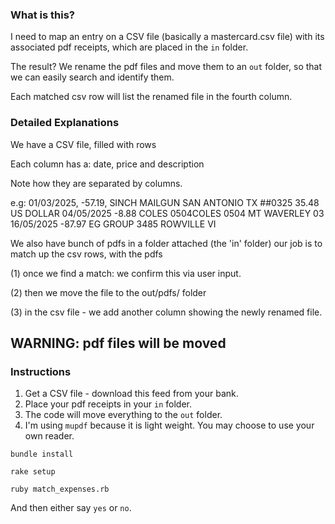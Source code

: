 ### What is this?

I need to map an entry on a CSV file (basically a mastercard.csv file) with its associated pdf receipts, which are placed in the `in` folder.

The result? We rename the pdf files and move them to an `out` folder, so that we can easily search and identify them.

Each matched csv row will list the renamed file in the fourth column.

### Detailed Explanations

We have a CSV file, filled with rows

Each column has a: date, price and description

Note how they are separated by columns.

e.g:
01/03/2025,    -57.19,  SINCH MAILGUN SAN ANTONIO TX ##0325 35.48 US DOLLAR
04/05/2025  -8.88   COLES 0504COLES 0504 MT WAVERLEY 03
16/05/2025  -87.97  EG GROUP 3485 ROWVILLE VI

We also have bunch of pdfs in a folder attached (the 'in' folder) our job is to match up the csv rows, with the pdfs

(1) once we find a match: we confirm this via user input.

(2) then we move the file to the out/pdfs/ folder

(3) in the csv file - we add another column showing the newly renamed file.


## WARNING: pdf files will be moved

### Instructions

1. Get a CSV file - download this feed from your bank.
2. Place your pdf receipts in your `in` folder.
3. The code will move everything to the `out` folder.
4. I'm using `mupdf` because it is light weight. You may choose to use your own reader.


`bundle install`

`rake setup`

`ruby match_expenses.rb`

And then either say `yes` or `no`.

